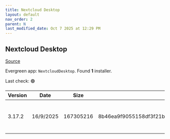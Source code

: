 ```yaml
---
title: Nextcloud Desktop
layout: default
nav_order: 2
parent: N
last_modified_date: Oct 7 2025 at 12:29 PM
---
```


## Nextcloud Desktop

[Source](https://github.com/nextcloud-releases/desktop)

Evergreen app: `NextcloudDesktop`. Found **1** installer.

Last check: 🟢

| Version | Date      | Size      | Sha256                                                           | Architecture | InstallerType | Type | URI                                                                                                                                                                                                  |
| ------- | --------- | --------- | ---------------------------------------------------------------- | ------------ | ------------- | ---- | ---------------------------------------------------------------------------------------------------------------------------------------------------------------------------------------------------- |
| 3.17.2  | 16/9/2025 | 167305216 | 8b46ea9f9055158df3f21b5836f6e48de75035f069431498730cb98d548f3e22 | x64          | Default       | msi  | [https://github.com/nextcloud-releases/desktop/releases/download/v3.17.2/Nextcloud-3.17.2-x64.msi](https://github.com/nextcloud-releases/desktop/releases/download/v3.17.2/Nextcloud-3.17.2-x64.msi) |
